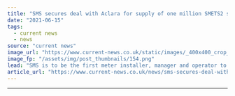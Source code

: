 ```yaml
---
title: "SMS secures deal with Aclara for supply of one million SMETS2 smart meters"
date: "2021-06-15"
tags: 
  - current news
  - news
source: "current news"
image_url: "https://www.current-news.co.uk/static/images/_400x400_crop_center-center/The-SciFlo-smart-meter-image-SMS.png"
image_fp: "/assets/img/post_thumbnails/154.png"
lead: "SMS is to be the first meter installer, manager and operator to offer Aclara’s complete portfolio of SMETS2 gas and electric smart meters to the UK utilities market."
article_url: "https://www.current-news.co.uk/news/sms-secures-deal-with-aclara-for-supply-of-one-million-smets2-smart-meters?utm_source=rss-feeds&utm_medium=rss&utm_campaign=rss"
---
```


---
